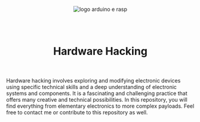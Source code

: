 <p align="center">
<img src = https://hackaday.com/wp-content/uploads/2016/04/arduinopi2.png alt = "logo arduino e rasp">
</p>
<br>
<br>
<h1 align="center"> Hardware Hacking </h1>
<br>
<br>
<p1 align="justify"> Hardware hacking involves exploring and modifying electronic devices using specific technical skills and a deep understanding of electronic systems and components. It is a fascinating and challenging practice that offers many creative and technical possibilities. In this repository, you will find everything from elementary electronics to more complex payloads. Feel free to contact me or contribute to this repository as well. </p1>

